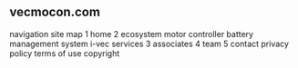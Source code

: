 ## vecmocon.com
navigation site map
1 home 
2 ecosystem
    motor controller
    battery management system
    i-vec
    services
3 associates
4 team
5 contact
privacy policy
terms of use
copyright


